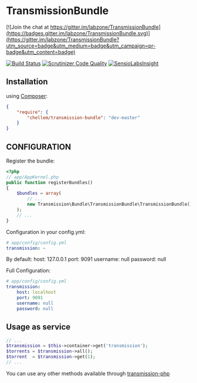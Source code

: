 # TransmissionBundle

[![Join the chat at https://gitter.im/labzone/TransmissionBundle](https://badges.gitter.im/labzone/TransmissionBundle.svg)](https://gitter.im/labzone/TransmissionBundle?utm_source=badge&utm_medium=badge&utm_campaign=pr-badge&utm_content=badge)

[![Build Status](https://travis-ci.org/chellem/TransmissionBundle.svg?branch=master)](https://travis-ci.org/chellem/TransmissionBundle) [![Scrutinizer Code Quality](https://scrutinizer-ci.com/g/chellem/TransmissionBundle/badges/quality-score.png?s=85b850e0b18417ea5ac5237548c48ba63bb0a7cd)](https://scrutinizer-ci.com/g/chellem/TransmissionBundle/) [![SensioLabsInsight](https://insight.sensiolabs.com/projects/77fcc833-47bc-45c3-aaaf-1662a74f309d/mini.png)](https://insight.sensiolabs.com/projects/77fcc833-47bc-45c3-aaaf-1662a74f309d)

## Installation

using [Composer](https://getcomposer.org):

```json
{
    "require": {
        "chellem/transmission-bundle": "dev-master"
    }
}
```

## CONFIGURATION
Register the bundle:

```php
<?php
// app/AppKernel.php
public function registerBundles()
{
    $bundles = array(
        // ...
        new Transmission\Bundle\TransmissionBundle\TransmissionBundle(),
    );
    // ...
}
```

Configuration in your config.yml:

```yaml
# app/config/config.yml
transmission: ~
```
By default:
    host: 127.0.0.1
    port: 9091
    username: null
    password: null

Full Configuration:

```yaml
# app/config/config.yml
transmission:
    host: localhost
    port: 9091
    username: null
    password: null
```


## Usage as service

```php
// ...
$transmission = $this->container->get('transmission');
$torrents = $transmission->all();
$torrent  = $transmission->get(1);
// ...
```

You can use any other methods available through [transmission-php](https://github.com/kleiram/transmission-php)
